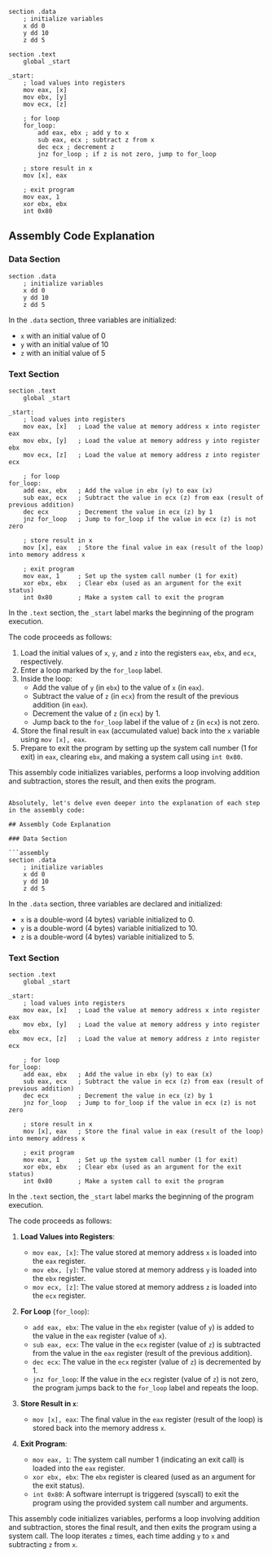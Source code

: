 ```assembly
section .data
    ; initialize variables
    x dd 0
    y dd 10
    z dd 5

section .text
    global _start

_start:
    ; load values into registers
    mov eax, [x]
    mov ebx, [y]
    mov ecx, [z]

    ; for loop
    for_loop:
        add eax, ebx ; add y to x
        sub eax, ecx ; subtract z from x
        dec ecx ; decrement z
        jnz for_loop ; if z is not zero, jump to for_loop

    ; store result in x
    mov [x], eax

    ; exit program
    mov eax, 1
    xor ebx, ebx
    int 0x80
```

## Assembly Code Explanation

### Data Section

```assembly
section .data
    ; initialize variables
    x dd 0
    y dd 10
    z dd 5
```

In the `.data` section, three variables are initialized:
- `x` with an initial value of 0
- `y` with an initial value of 10
- `z` with an initial value of 5

### Text Section

```assembly
section .text
    global _start

_start:
    ; load values into registers
    mov eax, [x]   ; Load the value at memory address x into register eax
    mov ebx, [y]   ; Load the value at memory address y into register ebx
    mov ecx, [z]   ; Load the value at memory address z into register ecx

    ; for loop
for_loop:
    add eax, ebx   ; Add the value in ebx (y) to eax (x)
    sub eax, ecx   ; Subtract the value in ecx (z) from eax (result of previous addition)
    dec ecx        ; Decrement the value in ecx (z) by 1
    jnz for_loop   ; Jump to for_loop if the value in ecx (z) is not zero

    ; store result in x
    mov [x], eax   ; Store the final value in eax (result of the loop) into memory address x

    ; exit program
    mov eax, 1     ; Set up the system call number (1 for exit)
    xor ebx, ebx   ; Clear ebx (used as an argument for the exit status)
    int 0x80       ; Make a system call to exit the program
```

In the `.text` section, the `_start` label marks the beginning of the program execution.

The code proceeds as follows:
1. Load the initial values of `x`, `y`, and `z` into the registers `eax`, `ebx`, and `ecx`, respectively.
2. Enter a loop marked by the `for_loop` label.
3. Inside the loop:
   - Add the value of `y` (in `ebx`) to the value of `x` (in `eax`).
   - Subtract the value of `z` (in `ecx`) from the result of the previous addition (in `eax`).
   - Decrement the value of `z` (in `ecx`) by 1.
   - Jump back to the `for_loop` label if the value of `z` (in `ecx`) is not zero.
4. Store the final result in `eax` (accumulated value) back into the `x` variable using `mov [x], eax`.
5. Prepare to exit the program by setting up the system call number (1 for exit) in `eax`, clearing `ebx`, and making a system call using `int 0x80`.

This assembly code initializes variables, performs a loop involving addition and subtraction, stores the result, and then exits the program.
```

Absolutely, let's delve even deeper into the explanation of each step in the assembly code:

## Assembly Code Explanation

### Data Section

```assembly
section .data
    ; initialize variables
    x dd 0
    y dd 10
    z dd 5
```

In the `.data` section, three variables are declared and initialized:
- `x` is a double-word (4 bytes) variable initialized to 0.
- `y` is a double-word (4 bytes) variable initialized to 10.
- `z` is a double-word (4 bytes) variable initialized to 5.

### Text Section

```assembly
section .text
    global _start

_start:
    ; load values into registers
    mov eax, [x]   ; Load the value at memory address x into register eax
    mov ebx, [y]   ; Load the value at memory address y into register ebx
    mov ecx, [z]   ; Load the value at memory address z into register ecx

    ; for loop
for_loop:
    add eax, ebx   ; Add the value in ebx (y) to eax (x)
    sub eax, ecx   ; Subtract the value in ecx (z) from eax (result of previous addition)
    dec ecx        ; Decrement the value in ecx (z) by 1
    jnz for_loop   ; Jump to for_loop if the value in ecx (z) is not zero

    ; store result in x
    mov [x], eax   ; Store the final value in eax (result of the loop) into memory address x

    ; exit program
    mov eax, 1     ; Set up the system call number (1 for exit)
    xor ebx, ebx   ; Clear ebx (used as an argument for the exit status)
    int 0x80       ; Make a system call to exit the program
```

In the `.text` section, the `_start` label marks the beginning of the program execution.

The code proceeds as follows:

1. **Load Values into Registers**:
   - `mov eax, [x]`: The value stored at memory address `x` is loaded into the `eax` register.
   - `mov ebx, [y]`: The value stored at memory address `y` is loaded into the `ebx` register.
   - `mov ecx, [z]`: The value stored at memory address `z` is loaded into the `ecx` register.

2. **For Loop** (`for_loop`):
   - `add eax, ebx`: The value in the `ebx` register (value of `y`) is added to the value in the `eax` register (value of `x`).
   - `sub eax, ecx`: The value in the `ecx` register (value of `z`) is subtracted from the value in the `eax` register (result of the previous addition).
   - `dec ecx`: The value in the `ecx` register (value of `z`) is decremented by 1.
   - `jnz for_loop`: If the value in the `ecx` register (value of `z`) is not zero, the program jumps back to the `for_loop` label and repeats the loop.

3. **Store Result in `x`**:
   - `mov [x], eax`: The final value in the `eax` register (result of the loop) is stored back into the memory address `x`.

4. **Exit Program**:
   - `mov eax, 1`: The system call number 1 (indicating an exit call) is loaded into the `eax` register.
   - `xor ebx, ebx`: The `ebx` register is cleared (used as an argument for the exit status).
   - `int 0x80`: A software interrupt is triggered (syscall) to exit the program using the provided system call number and arguments.

This assembly code initializes variables, performs a loop involving addition and subtraction, stores the final result, and then exits the program using a system call. The loop iterates `z` times, each time adding `y` to `x` and subtracting `z` from `x`.

